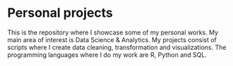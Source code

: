 # Personal projects

This is the repository where I showcase some of my personal works.
My main area of interest is Data Science & Analytics. 
My projects consist of scripts where I create data cleaning, transformation and visualizations.
The programming languages where I do my work are R, Python and SQL. 

